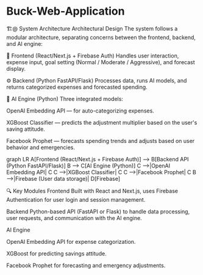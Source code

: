 # Buck-Web-Application

🏗️@ System Architecture
Architectural Design
The system follows a modular architecture, separating concerns between the frontend, backend, and AI engine:

🚀 Frontend (React/Next.js + Firebase Auth)
Handles user interaction, expense input, goal setting (Normal / Moderate / Aggressive), and forecast display.

⚙️ Backend (Python FastAPI/Flask)
Processes data, runs AI models, and returns categorized expenses and forecasted spending.

🧠 AI Engine (Python)
Three integrated models:

OpenAI Embedding API — for auto-categorizing expenses.

XGBoost Classifier — predicts the adjustment multiplier based on the user's saving attitude.

Facebook Prophet — forecasts spending trends and adjusts based on user behavior and emergencies.

graph LR
  A[Frontend (React/Next.js + Firebase Auth)] --> B[Backend API (Python FastAPI/Flask)]
  B --> C[AI Engine (Python)]
  C -->|OpenAI Embedding API| C
  C -->|XGBoost Classifier| C
  C -->|Facebook Prophet| C
  B -->|Firebase (User data storage)| D[Firebase]

🔍 Key Modules
Frontend
Built with React and Next.js, uses Firebase Authentication for user login and session management.

Backend
Python-based API (FastAPI or Flask) to handle data processing, user requests, and communication with the AI engine.

AI Engine

OpenAI Embedding API for expense categorization.

XGBoost for predicting savings attitude.

Facebook Prophet for forecasting and emergency adjustments.
